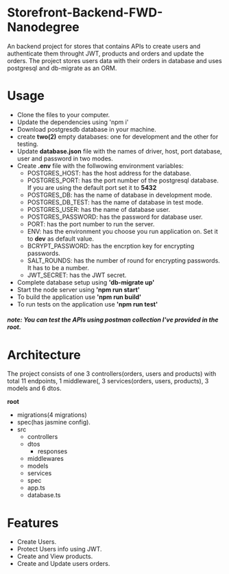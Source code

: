 # Storefront-Backend-FWD-Nanodegree

An backend project for stores that contains APIs to create users and authenticate them throught JWT, products and orders and update the orders. The project stores users data with their orders in database and uses postgresql and db-migrate as an ORM.

# Usage

- Clone the files to your computer.
- Update the dependencies using 'npm i'
- Download postgresdb database in your machine.
- create **two(2)** empty databases: one for development and the other for testing.
- Update **database.json** file with the names of driver, host, port database, user and password in two modes.
- Create **.env** file with the follwowing environment variables:
    - POSTGRES_HOST: has the host address for the database.
    - POSTGRES_PORT: has the port number of the postgresql database. If you are using the default port set it to **5432**
    - POSTGRES_DB: has the name of database in development mode.
    - POSTGRES_DB_TEST: has the name of database in test mode.
    - POSTGRES_USER: has the name of database user.
    - POSTGRES_PASSWORD: has the password for database user.
    - PORT: has the port number to run the server.
    - ENV: has the environment you choose you run application on. Set it to **dev** as default value.
    - BCRYPT_PASSWORD: has the encrption key for encrypting passwords.
    - SALT_ROUNDS: has the number of round for encrypting passwords. It has to be a number.
    - JWT_SECRET: has the JWT secret.
- Complete database setup using **'db-migrate up'**
- Start the node server using **'npm run start'**
- To build the application use **'npm run build'**
- To run tests on the application use **'npm run test'**<br/>
##### note: You can test the APIs using postman collection I've provided in the root.

# Architecture
The project consists of one 3 controllers(orders, users and products) with total 11 endpoints, 1 middleware(, 3 services(orders, users, products), 3 models and 6 dtos.

**root**
- migrations(4 migrations)
- spec(has jasmine config).
- src
    - controllers
    - dtos
        - responses
    - middlewares
    - models
    - services
    - spec
    - app.ts
    - database.ts


# Features
- Create Users.
- Protect Users info using JWT.
- Create and View products.
- Create and Update users orders.
